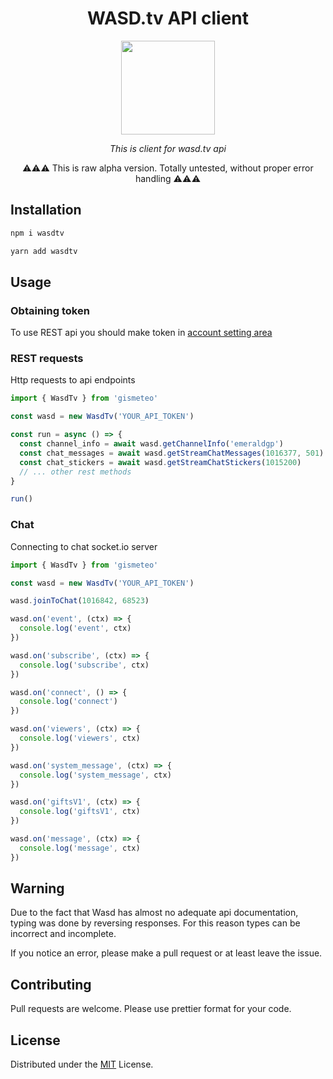 <div align="center">

# WASD.tv API client

<img src="https://static.wasd.tv/assets/fe/images/logo/clear-logo-dark.svg" height="150">

</div>

<p align=center>
  <i>
    This is client for wasd.tv api
  </i>
</p>

<div align="center">

⚠️⚠️⚠️ This is raw alpha version. Totally untested, without proper error handling ⚠️⚠️⚠️

</div>

## Installation

```bash
npm i wasdtv
```

```bash
yarn add wasdtv
```

## Usage

### Obtaining token

To use REST api you should make token in [account setting area](https://wasd.tv/general-settings/API)

### REST requests

Http requests to api endpoints

```ts
import { WasdTv } from 'gismeteo'

const wasd = new WasdTv('YOUR_API_TOKEN')

const run = async () => {
  const channel_info = await wasd.getChannelInfo('emeraldgp')
  const chat_messages = await wasd.getStreamChatMessages(1016377, 501)
  const chat_stickers = await wasd.getStreamChatStickers(1015200)
  // ... other rest methods
}

run()
```

### Chat

Connecting to chat socket.io server

```ts
import { WasdTv } from 'gismeteo'

const wasd = new WasdTv('YOUR_API_TOKEN')

wasd.joinToChat(1016842, 68523)

wasd.on('event', (ctx) => {
  console.log('event', ctx)
})

wasd.on('subscribe', (ctx) => {
  console.log('subscribe', ctx)
})

wasd.on('connect', () => {
  console.log('connect')
})

wasd.on('viewers', (ctx) => {
  console.log('viewers', ctx)
})

wasd.on('system_message', (ctx) => {
  console.log('system_message', ctx)
})

wasd.on('giftsV1', (ctx) => {
  console.log('giftsV1', ctx)
})

wasd.on('message', (ctx) => {
  console.log('message', ctx)
})
```

## Warning

Due to the fact that Wasd has almost no adequate api documentation, typing was done by reversing responses. For this reason types can be incorrect and incomplete.

If you notice an error, please make a pull request or at least leave the issue.

## Contributing

Pull requests are welcome. Please use prettier format for your code.

## License

Distributed under the [MIT](https://choosealicense.com/licenses/mit/) License.
